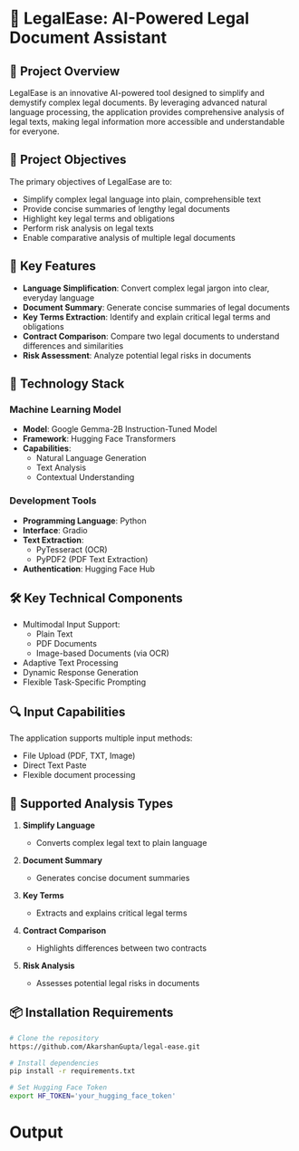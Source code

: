 # 📜 LegalEase: AI-Powered Legal Document Assistant

## 🌟 Project Overview

LegalEase is an innovative AI-powered tool designed to simplify and demystify complex legal documents. By leveraging advanced natural language processing, the application provides comprehensive analysis of legal texts, making legal information more accessible and understandable for everyone.

## 🎯 Project Objectives

The primary objectives of LegalEase are to:
- Simplify complex legal language into plain, comprehensible text
- Provide concise summaries of lengthy legal documents
- Highlight key legal terms and obligations
- Perform risk analysis on legal texts
- Enable comparative analysis of multiple legal documents

## 🚀 Key Features

- **Language Simplification**: Convert complex legal jargon into clear, everyday language
- **Document Summary**: Generate concise summaries of legal documents
- **Key Terms Extraction**: Identify and explain critical legal terms and obligations
- **Contract Comparison**: Compare two legal documents to understand differences and similarities
- **Risk Assessment**: Analyze potential legal risks in documents

## 🤖 Technology Stack

### Machine Learning Model
- **Model**: Google Gemma-2B Instruction-Tuned Model
- **Framework**: Hugging Face Transformers
- **Capabilities**: 
  - Natural Language Generation
  - Text Analysis
  - Contextual Understanding

### Development Tools
- **Programming Language**: Python
- **Interface**: Gradio
- **Text Extraction**: 
  - PyTesseract (OCR)
  - PyPDF2 (PDF Text Extraction)
- **Authentication**: Hugging Face Hub

## 🛠️ Key Technical Components

- Multimodal Input Support:
  - Plain Text
  - PDF Documents
  - Image-based Documents (via OCR)
- Adaptive Text Processing
- Dynamic Response Generation
- Flexible Task-Specific Prompting

## 🔍 Input Capabilities

The application supports multiple input methods:
- File Upload (PDF, TXT, Image)
- Direct Text Paste
- Flexible document processing

## 🌈 Supported Analysis Types

1. **Simplify Language**
   - Converts complex legal text to plain language

2. **Document Summary**
   - Generates concise document summaries

3. **Key Terms**
   - Extracts and explains critical legal terms

4. **Contract Comparison**
   - Highlights differences between two contracts

5. **Risk Analysis**
   - Assesses potential legal risks in documents

## 📦 Installation Requirements

```bash
# Clone the repository
https://github.com/AkarshanGupta/legal-ease.git

# Install dependencies
pip install -r requirements.txt

# Set Hugging Face Token
export HF_TOKEN='your_hugging_face_token'
```

# Output
